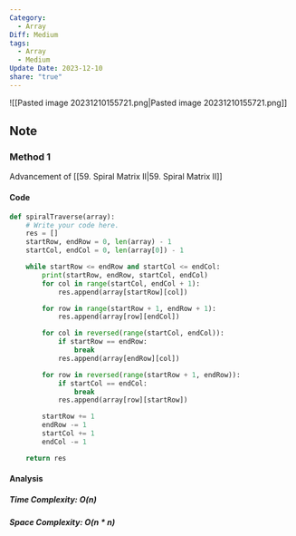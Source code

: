 ```yaml
---
Category:
  - Array
Diff: Medium
tags:
  - Array
  - Medium
Update Date: 2023-12-10
share: "true"
---
```


![[Pasted image 20231210155721.png|Pasted image 20231210155721.png]]
## Note

### Method 1
Advancement of [[59. Spiral Matrix II|59. Spiral Matrix II]]
#### Code
```python 
def spiralTraverse(array):
    # Write your code here.
    res = []
    startRow, endRow = 0, len(array) - 1
    startCol, endCol = 0, len(array[0]) - 1

    while startRow <= endRow and startCol <= endCol:
        print(startRow, endRow, startCol, endCol)
        for col in range(startCol, endCol + 1):
            res.append(array[startRow][col])

        for row in range(startRow + 1, endRow + 1):
            res.append(array[row][endCol])

        for col in reversed(range(startCol, endCol)):
            if startRow == endRow:
                break
            res.append(array[endRow][col])

        for row in reversed(range(startRow + 1, endRow)):
            if startCol == endCol:
                break
            res.append(array[row][startRow])

        startRow += 1
        endRow -= 1
        startCol += 1
        endCol -= 1

    return res

```
#### Analysis
##### Time Complexity: $O(n)$
##### Space Complexity: $O(n * n)$

